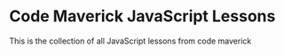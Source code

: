 # Code Maverick JavaScript Lessons

This is the collection of all JavaScript lessons from code maverick
